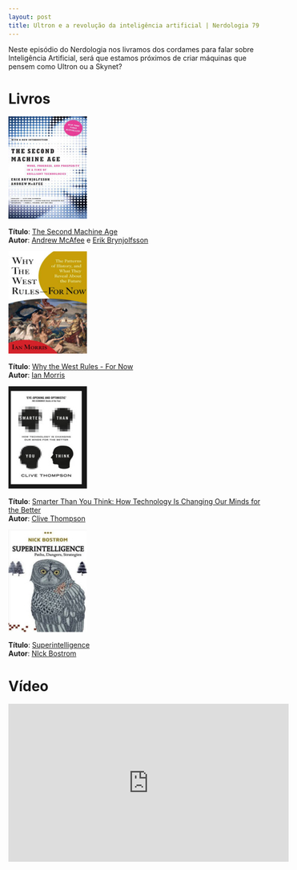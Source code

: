 ```yaml
---
layout: post
title: Ultron e a revolução da inteligência artificial | Nerdologia 79
---
```


Neste episódio do Nerdologia nos livramos dos cordames para falar sobre Inteligência Artificial, será que estamos próximos de criar máquinas que pensem como Ultron ou a Skynet?

Livros
=====

![The Second Machine Age](../images/second-machine-age.jpg)

**Título**: [The Second Machine Age](http://www.livrariacultura.com.br/p/second-machine-age-work-progress-and-81716212)<br>
**Autor**: [Andrew McAfee](http://andrewmcafee.org/blog/) e [Erik Brynjolfsson](http://ebusiness.mit.edu/erik/)

![Why the West Rules - For Now](../images/west-rules.jpeg)

**Título**: [Why the West Rules - For Now](http://www.livrariacultura.com.br/p/why-the-west-rules-for-now-84264763?id_link=8787&adtype=pla&gclid=CjwKEAjwyqOwBRDZuIO4p5SV8w0SJAAQoUSwWKMgORtIdc0usgjvwZtocNLqLwJGMCLFZ-aNBNEIRhoCePXw_wcB)<br>
**Autor**: [Ian Morris](http://www.ianmorris.org/)

![Smarter Than You Think: How Technology Is Changing Our Minds for the Better](../images/smart-than-you-think.jpg)

**Título**: [ Smarter Than You Think: How Technology Is Changing Our Minds for the Better](http://www.livrariacultura.com.br/p/smarter-than-you-think-how-technology-is-84380186?id_link=8787&adtype=pla&gclid=CjwKEAjwyqOwBRDZuIO4p5SV8w0SJAAQoUSwQdazSOAB6SJQMKkkAZw5Djsw5A2lKgYDm2SEb6J2WBoCAtrw_wcB)<br>
**Autor**: [Clive Thompson](http://smarterthanyouthink.net/bio/)

![Superintelligence](../images/superintelligence.jpeg)

**Título**: [Superintelligence](http://www.livrariacultura.com.br/p/superintelligence-paths-dangers-strategies-83520403?id_link=8787&adtype=pla&gclid=CjwKEAjwyqOwBRDZuIO4p5SV8w0SJAAQoUSwLsoVa5VxPpr4Imx6eY-gfzYaP-XgsR6A3QIMFaWGyhoCHnrw_wcB)<br>
**Autor**: [NIck Bostrom](http://www.nickbostrom.com/)

Vídeo
=====

<iframe width="560" height="315" src="https://www.youtube.com/embed/CRy2g_-SqKY" frameborder="0" allowfullscreen></iframe>

